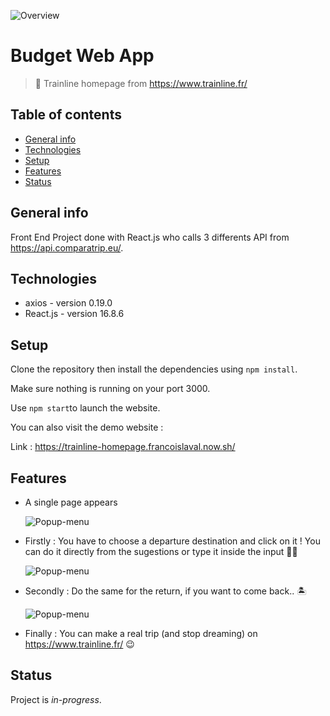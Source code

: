 ![Overview](https://res.cloudinary.com/dnhwttpnq/image/upload/v1572021328/Trainline/Home1_e3tdxd.png)

# Budget Web App

> 🚄 Trainline homepage from https://www.trainline.fr/

## Table of contents

- [General info](#general-info)
- [Technologies](#technologies)
- [Setup](#setup)
- [Features](#features)
- [Status](#status)

## General info

Front End Project done with React.js who calls 3 differents API from https://api.comparatrip.eu/.

## Technologies

- axios - version 0.19.0
- React.js - version 16.8.6

## Setup

Clone the repository then install the dependencies using `npm install`.

Make sure nothing is running on your port 3000.

Use `npm start`to launch the website.

You can also visit the demo website :

Link : https://trainline-homepage.francoislaval.now.sh/

## Features

- A single page appears

  ![Popup-menu](https://res.cloudinary.com/dnhwttpnq/image/upload/v1572021328/Trainline/Home1_e3tdxd.png)

* Firstly : You have to choose a departure destination and click on it !
  You can do it directly from the sugestions or type it inside the input 👨‍💻

  ![Popup-menu](https://res.cloudinary.com/dnhwttpnq/image/upload/v1572021328/Trainline/Home2_ye50cg.png)

- Secondly : Do the same for the return, if you want to come back.. 🏝

  ![Popup-menu](https://res.cloudinary.com/dnhwttpnq/image/upload/v1572021328/Trainline/Home3_t1so4o.png)

* Finally : You can make a real trip (and stop dreaming) on https://www.trainline.fr/ 😉

## Status

Project is _in-progress_.
